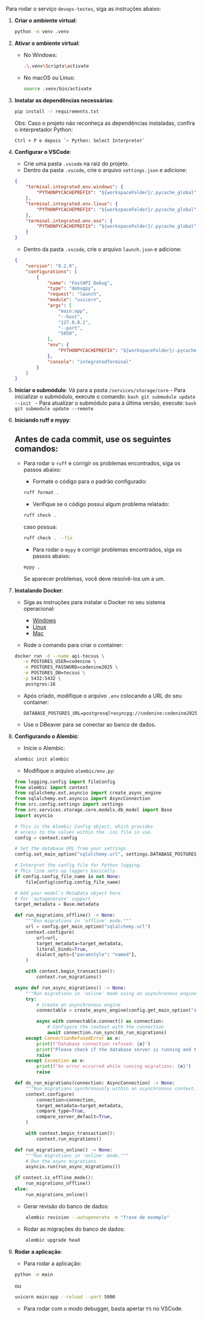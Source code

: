 <!--
This file contains the README documentation for the recommendation-service project.
-->

Para rodar o serviço `devops-testes`, siga as instruções abaixo:

1. **Criar o ambiente virtual**:
    ```bash
    python -m venv .venv
    ```

2. **Ativar o ambiente virtual**:
    - No Windows:
        ```bash
        .\.venv\Scripts\activate
        ```
    - No macOS ou Linux:
        ```bash
        source .venv/bin/activate
        ```

3. **Instalar as dependências necessárias**:
    ```bash
    pip install -r requirements.txt
    ```
    Obs: Caso o projeto não reconheça as dependências instaladas, confira o interpretador Python:
    ```bash
    Ctrl + P e depois `> Python: Select Interpreter`
    ```

4. **Configurar o VSCode**:
    - Crie uma pasta `.vscode` na raiz do projeto.
    - Dentro da pasta `.vscode`, crie o arquivo `settings.json` e adicione:
    ```json
    {
        "terminal.integrated.env.windows": {
            "PYTHONPYCACHEPREFIX": "${workspaceFolder}/.pycache_global"
        },
        "terminal.integrated.env.linux": {
            "PYTHONPYCACHEPREFIX": "${workspaceFolder}/.pycache_global"
        },
        "terminal.integrated.env.osx": {
            "PYTHONPYCACHEPREFIX": "${workspaceFolder}/.pycache_global"
        }
    }
    ```
    - Dentro da pasta `.vscode`, crie o arquivo `launch.json` e adicione:
    ```json
    {
        "version": "0.2.0",
        "configurations": [
            {
                "name": "FastAPI Debug",
                "type": "debugpy",
                "request": "launch",
                "module": "uvicorn",
                "args": [
                    "main:app",
                    "--host",
                    "127.0.0.1",
                    "--port",
                    "5050",
                ],
                "env": {
                    "PYTHONPYCACHEPREFIX": "${workspaceFolder}/.pycache_global"
                },
                "console": "integratedTerminal"
            }
        ]
    }
    ```
5. **Iniciar o submódulo**:
        Vá para a pasta `/services/storage/core`
        - Para inicializar o submódulo, execute o comando:
        ```bash
        git submodule update --init
        ```
        - Para atualizar o submódulo para a última versão, execute:
        ```bash
        git submodule update --remote
        ```

6. **Iniciando ruff e mypy**:
    ## Antes de cada commit, use os seguintes comandos:
    - Para rodar o `ruff` e corrigir os problemas encontrados, siga os passos abaixo:

        - Formate o código para o padrão configurado:
        ```bash
        ruff format .
        ```
        - Verifique se o código possui algum problema relatado:
        ```bash
        ruff check .
        ```
        caso possua:
        ```bash
        ruff check . --fix
        ```

        - Para rodar o `mypy` e corrigir problemas encontrados, siga os passos abaixo:
        ```bash
        mypy .
        ```
        Se aparecer problemas, você deve resolvê-los um a um.

7. **Instalando Docker**:
    - Siga as instruções para instalar o Docker no seu sistema operacional:
        - [Windows](https://docs.docker.com/desktop/install/windows-install/)
        - [Linux](https://docs.docker.com/desktop/install/linux-install/)
        - [Mac](https://docs.docker.com/desktop/install/mac-install/)

    - Rode o comando para criar o container:

    ```bash
    docker run -d --name api-tecsus \
       -e POSTGRES_USER=codenine \
       -e POSTGRES_PASSWORD=codenine2025 \
       -e POSTGRES_DB=tecsus \
       -p 5432:5432 \
        postgres:16
    ```
    - Após criado, modifique o arquivo `.env` colocando a URL do seu container:
        ```env
        DATABASE_POSTGRES_URL=postgresql+asyncpg://codenine:codenine2025@localhost:5432/tecsus
        ```
    - Use o DBeaver para se conectar ao banco de dados.

8. **Configurando o Alembic**:
    - Inicie o Alembic: 
    ```bash
    alembic init alembic
    ```

    - Modifique o arquivo `alembic/env.py`:

    ```python
    from logging.config import fileConfig
    from alembic import context
    from sqlalchemy.ext.asyncio import create_async_engine
    from sqlalchemy.ext.asyncio import AsyncConnection
    from src.config.settings import settings
    from src.services.storage.core.models.db_model import Base
    import asyncio

    # This is the Alembic Config object, which provides
    # access to the values within the .ini file in use.
    config = context.config

    # Set the database URL from your settings
    config.set_main_option("sqlalchemy.url", settings.DATABASE_POSTGRES_URL)

    # Interpret the config file for Python logging.
    # This line sets up loggers basically.
    if config.config_file_name is not None:
        fileConfig(config.config_file_name)

    # Add your model's MetaData object here
    # for 'autogenerate' support
    target_metadata = Base.metadata

    def run_migrations_offline() -> None:
        """Run migrations in 'offline' mode."""
        url = config.get_main_option("sqlalchemy.url")
        context.configure(
            url=url,
            target_metadata=target_metadata,
            literal_binds=True,
            dialect_opts={"paramstyle": "named"},
        )

        with context.begin_transaction():
            context.run_migrations()

    async def run_async_migrations() -> None:
        """Run migrations in 'online' mode using an asynchronous engine."""
        try:
            # Create an asynchronous engine
            connectable = create_async_engine(config.get_main_option("sqlalchemy.url"))

            async with connectable.connect() as connection:
                # Configure the context with the connection
                await connection.run_sync(do_run_migrations)
        except ConnectionRefusedError as e:
            print(f"Database connection refused: {e}")
            print("Please check if the database server is running and the connection details are correct.")
            raise
        except Exception as e:
            print(f"An error occurred while running migrations: {e}")
            raise

    def do_run_migrations(connection: AsyncConnection) -> None:
        """Run migrations synchronously within an asynchronous context."""
        context.configure(
            connection=connection,
            target_metadata=target_metadata,
            compare_type=True,
            compare_server_default=True,
        )

        with context.begin_transaction():
            context.run_migrations()

    def run_migrations_online() -> None:
        """Run migrations in 'online' mode."""
        # Run the async migrations
        asyncio.run(run_async_migrations())

    if context.is_offline_mode():
        run_migrations_offline()
    else:
        run_migrations_online()
    ```

    - Gerar revisão do banco de dados:
    ```bash
        alembic revision --autogenerate -m "frase de exemplo"
    ```
    
    - Rodar as migrações do banco de dados:
    ```bash
        alembic upgrade head
    ```

9. **Rodar a aplicação**:
    - Para rodar a aplicação:
    ```bash
    python -m main
    ```
    ou
    ```bash
    uvicorn main:app --reload --port 5000
    ```
    - Para rodar com o modo debugger, basta apertar `F5` no VSCode.


